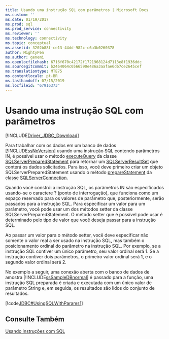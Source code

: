 ```yaml
---
title: Usando uma instrução SQL com parâmetros | Microsoft Docs
ms.custom: ''
ms.date: 01/19/2017
ms.prod: sql
ms.prod_service: connectivity
ms.reviewer: ''
ms.technology: connectivity
ms.topic: conceptual
ms.assetid: 3202b88f-ce13-44dd-982c-c6a3b0260378
author: MightyPen
ms.author: genemi
ms.openlocfilehash: 6716f670c42172f1721968124d7113e8f1936ddc
ms.sourcegitcommit: b2464064c0566590e486a3aafae6d67ce2645cef
ms.translationtype: MTE75
ms.contentlocale: pt-BR
ms.lasthandoff: 07/15/2019
ms.locfileid: "67916373"
---
```

# <a name="using-an-sql-statement-with-parameters"></a>Usando uma instrução SQL com parâmetros

[!INCLUDE[Driver_JDBC_Download](../../includes/driver_jdbc_download.md)]

Para trabalhar com os dados em um banco de dados [!INCLUDE[ssNoVersion](../../includes/ssnoversion-md.md)] usando uma instrução SQL contendo parâmetros IN, é possível usar o método [executeQuery](../../connect/jdbc/reference/executequery-method-sqlserverpreparedstatement.md) da classe [SQLServerPreparedStatement](../../connect/jdbc/reference/sqlserverpreparedstatement-class.md) para retornar um [SQLServerResultSet](../../connect/jdbc/reference/sqlserverresultset-class.md) que conterá os dados solicitados. Para isso, você deve primeiro criar um objeto SQLServerPreparedStatement usando o método [prepareStatement](../../connect/jdbc/reference/preparestatement-method-sqlserverconnection.md) da classe [SQLServerConnection](../../connect/jdbc/reference/sqlserverconnection-class.md).

Quando você constrói a instrução SQL, os parâmetros IN são especificados usando-se o caractere ? (ponto de interrogação), que funciona como um espaço reservado para os valores de parâmetro que, posteriormente, serão passados para a instrução SQL. Para especificar um valor para um parâmetro, você pode usar um dos métodos setter da classe SQLServerPreparedStatement. O método setter que é possível pode usar é determinado pelo tipo de valor que você deseja passar para a instrução SQL.

Ao passar um valor para o método setter, você deve especificar não somente o valor real a ser usado na instrução SQL, mas também o posicionamento ordinal do parâmetro na instrução SQL. Por exemplo, se a instrução SQL contiver um único parâmetro, seu valor ordinal será 1. Se a instrução contiver dois parâmetros, o primeiro valor ordinal será 1, e o segundo valor ordinal será 2.

No exemplo a seguir, uma conexão aberta com o banco de dados de amostra [!INCLUDE[ssSampleDBnormal](../../includes/sssampledbnormal_md.md)] é passado para a função, uma instrução SQL preparada é criada e executada com um único valor de parâmetro String e, em seguida, os resultados são lidos do conjunto de resultados.

[!code[JDBC#UsingSQLWithParams1](../../connect/jdbc/codesnippet/Java/using-an-sql-statement-w_1_1.java)]

## <a name="see-also"></a>Consulte Também

[Usando instruções com SQL](../../connect/jdbc/using-statements-with-sql.md)
